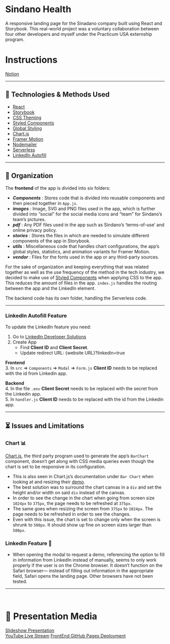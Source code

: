 # Sindano Health
A responsive landing page for the Sinadano company built using React and Storybook. This real-world project was a voluntary collaboration between four other developers and myself under the Practicum USA externship program.

# Instructions
[Notion](https://www.notion.so/Sindano-394de17457e94490b41ab4a1ff099e06)

<hr>

## 🤖 Technologies & Methods Used

* [React](https://reactjs.org/docs/getting-started.html#versioned-documentation)
* [Storybook](https://storybook.js.org/docs/react/get-started/introduction)
* [CSS Theming](https://dev.to/aromanarguello/how-to-use-themes-in-styled-components-49h)
* [Styled Components](https://styled-components.com/docs/basics#getting-started)
* [Global Styling](https://dilshankelsen.com/create-global-styles-with-styled-components/)
* [Chart.js](https://www.chartjs.org/docs/latest/)
* [Framer Motion](https://www.framer.com/docs/introduction/)
* [Nodemailer](https://www.youtube.com/watch?v=30VeUWxZjS8&t=518s)
* [Serverless](https://www.serverless.com/plugins/serverless-dotenv-plugin)
* [LinkedIn Autofill](https://docs.oracle.com/en/cloud/saas/marketing/eloqua-user/Help/Apps/LinkedInAutoFill/Tasks/AddAutoFillWithLinkedInButtonLandingPage.htm)

<hr>

## 📁 Organization

The **frontend** of the app is divided into six folders:

* **_Components_** : Stores code that is divided into reusable components and then pieced together in `App.js`.
* **_images_** : Image, SVG and PNG files used in the app, which is further divided into “social” for the social media icons and “team” for Sindano’s team’s pictures.
* **_pdf_** : Any PDF files used in the app such as Sindano’s ‘terms-of-use’ and online privacy policy.
* **_stories_** : Stores the files in which are needed to simulate different components of the app in Storybook.
* **_utils_** : Miscellaneous code that handles chart configurations, the app’s global styles, statistics, and animation variants for Framer Motion.
* **_vendor_** : Files for the fonts used in the app or any third-party sources.

For the sake of organization and keeping everything that was related together as well as the use frequency of the method in the tech industry, we decided to make use of [Styled Components](https://styled-components.com/) when applying CSS to the app. This reduces the amount of files in the app.
`index.js` handles the routing between the app and the LinkedIn element.

The backend code has its own folder, handling the Serverless code.


<hr>

### LinkedIn Autofill Feature

To update the LinkedIn feature you need:
1. Go to [LinkedIn Developer Solutions](https://developer.linkedin.com)
2. Create App
   * Find **Client ID** and **Client Secret**. 
   * Update redirect URL: {website URL}?linkedin=true

**Frontend**  
3. In `src` => `Components` => `Modal` => `Form.js` **Client ID** needs to be replaced with the id from Linkedin app. 

**Backend**  
4. In the file `.env` **Client Secret** needs to be replaced with the secret from the Linkedin app. <br>
5. In `handler.js` **Client ID** needs to be replaced with the id from the Linkedin app. 

<hr>

## ⏳ Issues and Limitations

### Chart 📊
[Chart.js](https://www.chartjs.org/), the third party program used to generate the app’s `BarChart` component, doesn’t get along with CSS media queries even though the chart is set to be responsive in its configuration. 
* This is also seen in Chart.js’s documentation under `Bar Chart` when looking at and resizing their [demo](https://www.chartjs.org/docs/latest/charts/bar.html#horizontal-bar-chart).
* The best solution was to surround the chart canvas in a `div` and set the height and/or width on said `div` instead of the canvas.
* In order to see the change in the chart when going from screen size `1024px` to `375px`, the page needs to be refreshed at `375px`.
* The same goes when resizing the screen from `375px` to `1024px`. The page needs to be refreshed in order to see the changes.
* Even with this issue, the chart is set to change only when the screen is shrunk to `580px`. It should show up fine on screen sizes larger than `580px`.


### LinkedIn Feature 👤
* When opening the modal to request a demo, referencing the option to fill in information from LinkedIn instead of manually, seems to only work properly if the user is on the Chrome browser. It doesn’t function on the Safari browser— instead of filling out information in the appropriate field, Safari opens the landing page. Other browsers have not been tested.

<hr>
<br>

# 👀 Presentation Media

[Slideshow Presentation](https://www.canva.com/design/DAFU3R7ApWw/oDHPBrpo97m48tzAzDQlqg/view?utm_content=DAFU3R7ApWw&utm_campaign=designshare&utm_medium=link&utm_source=publishsharelink) <br>
[YouTube Live Stream](https://www.youtube.com/watch?v=pKfX8RWpbQw)
[FrontEnd GitHub Pages Deployment](https://samm96.github.io/sindano-landing-page/#/)


